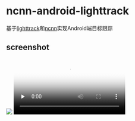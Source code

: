 # ncnn-android-lighttrack

基于[lighttrack](https://github.com/researchmm/LightTrack)和[ncnn](https://github.com/Tencent/ncnn)实现Android端目标跟踪

## screenshot
![](screenshot.jpg)
<video id="video" controls="" preload="none" poster="封面">
      <source id="mp4" src="demo.mp4" type="video/mp4">
</videos>
